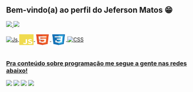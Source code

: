 ## Bem-vindo(a) ao perfil do Jeferson Matos 😁

 <div>
   <a href="https://github.com/JefersonMatos9
">
   <img height="180em" src="https://github-readme-stats.vercel.app/api?username=JefersonMatos9
&show_icons=true&theme=tokyonight&include_all_commits=true&count_private=true"/>
   <img height="180em" src="https://github-readme-stats.vercel.app/api/top-langs/?username=JefersonMatos9
&layout=compact&langs_count=6&theme=tokyonight"/>
</div>
    
<div style="display: inline_block"><br>
  
            
            
  <img align="center" alt="Js" height="30" width="40" src="https://cdn.jsdelivr.net/gh/devicons/devicon/icons/adonisjs/adonisjs-original.svg" />               
  <img align="center" alt="Js" height="30" width="40" src="https://raw.githubusercontent.com/devicons/devicon/master/icons/javascript/javascript-plain.svg">
  <img align="center" alt="HTML" height="30" width="40" src="https://raw.githubusercontent.com/devicons/devicon/master/icons/html5/html5-original.svg">
  <img align="center" alt="CSS" height="30" width="40" src="https://raw.githubusercontent.com/devicons/devicon/master/icons/css3/css3-original.svg">
  <img <img align="center" alt="CSS" height="30" width="40" src="https://cdn.jsdelivr.net/gh/devicons/devicon/icons/adonisjs/adonisjs-original.svg" />
</div>
 
<br>
 
### Pra conteúdo sobre programação me segue a gente nas redes abaixo!
 
<div> 
 
  <a href="https://instagram.com/_decomatos" target="_blank"><img src="https://img.shields.io/badge/-Instagram-%23E4405F?style=for-the-badge&logo=instagram&logoColor=white" target="_blank"></a>
<a href="https://discord.gg/jefersonmatos." target="_blank"><img src="https://img.shields.io/badge/Discord-7289DA?style=for-the-badge&logo=discord&logoColor=white" target="_blank"></a> 
  <a href = "jeferson:decoo.matos@live.com"><img src="https://img.shields.io/badge/-Gmail-%23333?style=for-the-badge&logo=gmail&logoColor=white" target="_blank"></a>
  <a href="https://www.linkedin.com/in/jeferson-matos-a0787226b/" target="_blank"><img src="https://img.shields.io/badge/-LinkedIn-%230077B5?style=for-the-badge&logo=linkedin&logoColor=white" target="_blank"></a>
</div>
